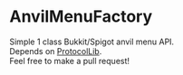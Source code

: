 # AnvilMenuFactory
Simple 1 class Bukkit/Spigot anvil menu API. <br >
Depends on [ProtocolLib](https://www.spigotmc.org/resources/protocollib.1997/). <br >
Feel free to make a pull request!
